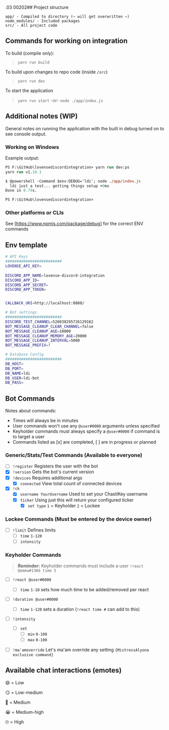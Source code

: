 .03
00202## Project structure

```
app/ - Compiled to directory (~ will get overwritten ~)
node_modules/ - Included packages
src/ - All project code
```

## Commands for working on integration

To build (compile only):

> `yarn run build`

To build upon changes to repo code (inside `/src`)

> `yarn run dev`

To start the application

> `yarn run start` -or- `node ./app/index.js`

## Additional notes (WIP)

General notes on running the application with the built in debug turned on to see
console output.


### Working on Windows

Example output: 
```ps
PS F:\GitHub\lovensediscordintegration> yarn run dev:ps
yarn run v1.10.1

$ @powershell -Command $env:DEBUG='ldi'; node ./app/index.js
  ldi just a test... getting things setup +0ms
Done in 0.79s.

PS F:\GitHub\lovensediscordintegration>
```

### Other platforms or CLIs

See [https://www.npmjs.com/package/debug] for the correct ENV commands


## Env template
```sh
# API Keys
#########################
LOVENSE_API_KEY=
 
DISCORD_APP_NAME=lovense-discord-integration
DISCORD_APP_ID=
DISCORD_APP_SECRET=
DISCORD_APP_TOKEN=


CALLBACK_URI=http://localhost:8080/

# Bot settings
#########################
DISCORD_TEST_CHANNEL=526038295726129162
BOT_MESSAGE_CLEANUP_CLEAR_CHANNEL=false
BOT_MESSAGE_CLEANUP_AGE=10000
BOT_MESSAGE_CLEANUP_MEMORY_AGE=20000
BOT_MESSAGE_CLEANUP_INTERVAL=5000
BOT_MESSAGE_PREFIX=!

# Database Config
#########################
DB_HOST=
DB_PORT=
DB_NAME=ldi
DB_USER=ldi-bot
DB_PASS=
```


## Bot Commands

Notes about commands:
- Times will always be in minutes
- User commands won't use any `@user#0000` arguments unless specified
- Keyholder commands must always specify a `@user#0000` if command is to target a user
- Commands listed as [x] are completed, [ ] are in progress or planned

### Generic/Stats/Test Commands (Available to everyone)
- [ ] `!register` Registers the user with the bot
- [x] `!version` Gets the bot's current version
- [x] `!devices` Requires additional args
  - [x] `connected` View total count of connected devices
- [x] `!ck`
  - [x] `username YourUsername` Used to set your ChastiKey username 
  - [x] `ticker` Using just this will return your configured ticker
    - [x] `set type` `1` = Keyholder `2` = Lockee

### Lockee Commands (Must be entered by the device owner)
- [ ] `!limit` Defines limits
  - [ ] `time` `1-120`
  - [ ] `intensity`

### Keyholder Commands

> **Reminder:** Keyholder commands must include a user `!react @emma#1366 time 5`

- [ ] `!react @user#0000`
  - [ ] `time` `1-10` sets how much time to be added/removed per react
- [ ] `!duration @user#0000`
  - [ ] `time` `1-120` sets a duration (`!react time #` can add to this)
- [ ] `!intensity`
  - [ ] `set`
    - [ ] `min` `0-100`
    - [ ] `max` `0-100`

- [ ] `!ma'amoverride` Let's ma'am override any setting `{MistressAlyona exclusive command}`


## Available chat interactions (emotes)

:smile: = Low

:smirk: = Low-medium

:grimacing: = Medium

:sob: = Medium-high

:roll_eyes: = High